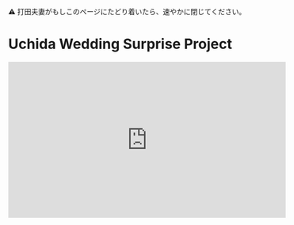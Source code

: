 :warning: 打田夫妻がもしこのページにたどり着いたら、速やかに閉じてください。

# Uchida Wedding Surprise Project


<iframe width="560" height="315" src="https://www.youtube.com/embed/z7MiHUasOrI" frameborder="0" allow="accelerometer; autoplay; encrypted-media; gyroscope; picture-in-picture" allowfullscreen></iframe>
